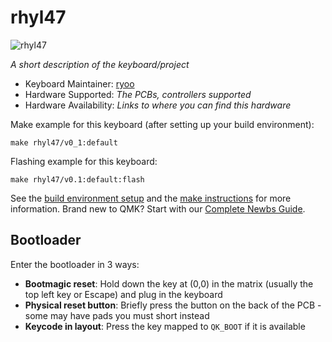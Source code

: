 # rhyl47

![rhyl47](https://d3toh8on7lf5va.cloudfront.net/rhyn-oc47_3dcase.jpg)

*A short description of the keyboard/project*

* Keyboard Maintainer: [ryoo](https://github.com/ryoo14)
* Hardware Supported: *The PCBs, controllers supported*
* Hardware Availability: *Links to where you can find this hardware*

Make example for this keyboard (after setting up your build environment):

    make rhyl47/v0_1:default

Flashing example for this keyboard:

    make rhyl47/v0.1:default:flash

See the [build environment setup](https://docs.qmk.fm/#/getting_started_build_tools) and the [make instructions](https://docs.qmk.fm/#/getting_started_make_guide) for more information. Brand new to QMK? Start with our [Complete Newbs Guide](https://docs.qmk.fm/#/newbs).

## Bootloader

Enter the bootloader in 3 ways:

* **Bootmagic reset**: Hold down the key at (0,0) in the matrix (usually the top left key or Escape) and plug in the keyboard
* **Physical reset button**: Briefly press the button on the back of the PCB - some may have pads you must short instead
* **Keycode in layout**: Press the key mapped to `QK_BOOT` if it is available
